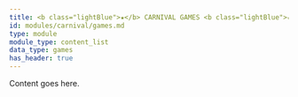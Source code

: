 ```yaml
---
title: <b class="lightBlue">★</b> CARNIVAL GAMES <b class="lightBlue">★</b>
id: modules/carnival/games.md
type: module
module_type: content_list
data_type: games
has_header: true
---
```

Content goes here.

